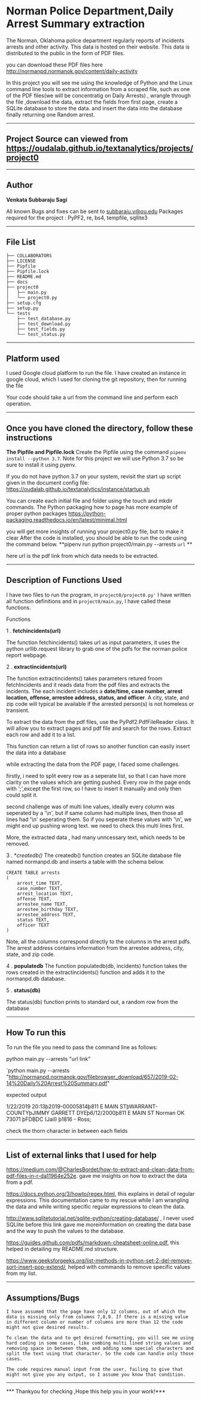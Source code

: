 Norman Police Department,Daily Arrest Summary extraction 
===

The Norman, Oklahoma police department regularly reports of incidents arrests and other activity. This data is hosted on their website. This data is distributed to the public in the form of PDF files.

you can download these PDF files  here http://normanpd.normanok.gov/content/daily-activity

In this project you will see me  using the knowledge of Python and the Linux command line tools to extract information from a scraped file, such as one of the PDF files(we will be concentratig on Daily Arrests) , wrangle through the file ,download the data,
extract the fields from first page, create a SQLite database to store the data. and insert the data into the database finally returning one Random arrest.

----
Project Source can viewed from  https://oudalab.github.io/textanalytics/projects/project0
---

-------------
Author 
---
**Venkata Subbaraju Sagi**

All known Bugs and fixes can be sent to subbaraju.v@ou.edu
Packages required for the project : PyPF2, re, bs4, tempfile, sqllite3

------
File List
----
```
├── COLLABORATORS
├── LICENSE
├── Pipfile
├── Pipfile.lock
├── README.md
├── docs
├── project0
│   ├── main.py
│   └── project0.py
├── setup.cfg
├── setup.py
└── tests
    ├── test_database.py
    ├── test_download.py
    ├── test_fields.py
    └── test_status.py

```

-------
Platform used
---

I used Google cloud platform to run the file. I have created an instance in google cloud, which I used for cloning the git repository, then for running the file 

Your code should take a url from the command line and perform each operation. 

---
Once you have cloned the directory, follow these instructions
----------------
**The Pipfile and Pipfile.lock**
Create the Pipfile using the command `pipenv install --python 3.7`. Note for this project we will use Python 3.7 so be sure to install it using pyenv.

If you do not have python 3.7 on your system, revisit the start up script given in the document config file: https://oudalab.github.io/textanalytics/instance/startup.sh

You can create each initial file and folder using the touch and mkdir commands. The Python packaging how to page has more example of proper python packages https://python-packaging.readthedocs.io/en/latest/minimal.html

you will get more insights of running your project0.py file, but to make it clear 
After the code is installed, you should be able to run the code using the command below.
**pipenv run python project0/main.py --arrests `url` **

here url is the pdf link from which data needs to be extracted.

___

Description of Functions Used
---
I have two files to run the program, in `project0/project0.py'` I have written all function definitions and in `project0/main.py`, I have called these functions.

Functions

1 . **fetchincidents(url)**

The function fetchincidents() takes url as input parameters, it uses the python urllib.request library to grab one of the pdfs for the norman police report webpage.


 2 .  **extractincidents(url)**

The function extractincidents() takes  parameters retured froom fetchIncidents  and it reads data from the pdf files and extracts the incidents. The each incident includes a **date/time, case number, arrest location, offense, arrestee address, status, and officer**. A city, state, and zip code will typical be available if the arrested person(s) is not homeless or transient. 

To extract the data from the pdf files, use the PyPdf2.PdfFileReader class. It will allow you to extract pages and pdf file and search for the rows. Extract each row and add it to a list.

This function can return a list of rows so another function can easily insert the data into a database

while extracting the data from the PDF page, I faced some challenges.

firstly, i need to split every row as a seperate list, so that I can have more clarity on the values which are getting pushed. Every row in the page ends with ';',except the first row, so I have to insert it manually and only then could split it.

second challenge was of multi line values, ideally every column was seperated by a '\n', but if same column had multiple lines, then those all lines had '\n' seperating them. So if you seperate these values with '\n', we might end up pushing wrong text. we need to check this multi lines first.

More, the extracted data , had many unncessary text, which needs to be removed.

3 . **createdb()*
The createdb() function creates an SQLite database file named normanpd.db and inserts a table with the schema below.
```
CREATE TABLE arrests 
(
    arrest_time TEXT,  
    case_number TEXT,
    arrest_location TEXT,
    offense TEXT,
    arrestee_name TEXT,
    arrestee_birthday TEXT,
    arrestee_address TEXT,
    status TEXT,
    officer TEXT
)
````
Note, all the columns correspond directly to the columns in the arrest pdfs. The arrest address contains information from the arrestee address, city, state, and zip code. 


4 . **populatedb**
The function populatedb(db, incidents) function takes the rows created in the extractincidents() function and adds it to the normanpd.db database.


5 . **status(db)**

The status(db) function prints to standard out, a random row from the database

----
How To run this 
--
To run the file you  need to pass the command line as follows:

python main.py --arrests "url link"

`python main.py --arrests "http://normanpd.normanok.gov/filebrowser_download/657/2019-02-14%20Daily%20Arrest%20Summary.pdf"

expected output

1/22/2019 20:13þ2019-00005814þ811 E MAIN STþWARRANT-COUNTYþJIMMY GARRETT DYEþ6/12/2000þ811 E MAIN ST Norman  OK  73071 þFDBDC (Jail) þ1816 - Ross;

check the thorn character in between each fields

---

List of external links that I used for help
--

https://medium.com/@CharlesBordet/how-to-extract-and-clean-data-from-pdf-files-in-r-da11964e252e. gave me insights on how to extract the data from a pdf.

https://docs.python.org/3/howto/regex.html,  this explains in detail of regular expressions. This documentation came to my rescue while I am wrangling the data and while writing specific regular expressions to clean the data.

http://www.sqlitetutorial.net/sqlite-python/creating-database/ , I never used SQLlite before this link gave me moreinformation on creating the data base and the way to push the values to the database.

https://guides.github.com/pdfs/markdown-cheatsheet-online.pdf, this helped in detailing my README.md structure.

https://www.geeksforgeeks.org/list-methods-in-python-set-2-del-remove-sort-insert-pop-extend/, helped with commands to remove specific values from my list.

-------
**Assumptions/Bugs**
--

```
I have assumed that the page have only 12 columns, out of which the data is missing only from columns 7,8,9. If there is a missing value in different column or number of columns are more than 12 the code might not give desired results.

To clean the data and to get desired formatting, you will see me using hard coding in some cases, like combing multi lined string values and removing space in between them, and adding some special characters and split the text using that character. So the code can handle only those cases.

The code requires manual input from the user, failing to give that might not give you any output, so I assume you know that condition.
```
------

***   Thankyou for checking ,Hope this help you in your work!***






